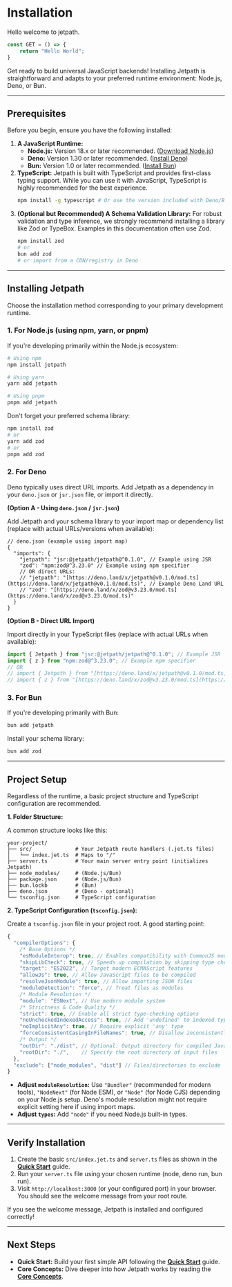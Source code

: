 <docmach type="wrapper" file="doc-fragments/docs.html" replacement="content">
 

# Installation

Hello welcome to jetpath.


```typescript
const GET = () => {
    return "Hello World";
}

```


Get ready to build universal JavaScript backends! Installing Jetpath is straightforward and adapts to your preferred runtime environment: Node.js, Deno, or Bun.

---

## Prerequisites

Before you begin, ensure you have the following installed:

1.  **A JavaScript Runtime:**
    * **Node.js:** Version 18.x or later recommended. ([Download Node.js](https://nodejs.org/))
    * **Deno:** Version 1.30 or later recommended. ([Install Deno](https://deno.land/manual/getting_started/installation))
    * **Bun:** Version 1.0 or later recommended. ([Install Bun](https://bun.sh/docs/installation))
2.  **TypeScript:** Jetpath is built with TypeScript and provides first-class typing support. While you can use it with JavaScript, TypeScript is highly recommended for the best experience.
    ```bash
    npm install -g typescript # Or use the version included with Deno/Bun
    ```
3.  **(Optional but Recommended) A Schema Validation Library:** For robust validation and type inference, we strongly recommend installing a library like Zod or TypeBox. Examples in this documentation often use Zod.
    ```bash
    npm install zod
    # or
    bun add zod
    # or import from a CDN/registry in Deno
    ```

---

## Installing Jetpath

Choose the installation method corresponding to your primary development runtime.

### 1. For Node.js (using npm, yarn, or pnpm)

If you're developing primarily within the Node.js ecosystem:

```bash
# Using npm
npm install jetpath

# Using yarn
yarn add jetpath

# Using pnpm
pnpm add jetpath
````

Don't forget your preferred schema library:

```bash
npm install zod
# or
yarn add zod
# or
pnpm add zod
```

### 2\. For Deno

Deno typically uses direct URL imports. Add Jetpath as a dependency in your `deno.json` or `jsr.json` file, or import it directly.

**(Option A - Using `deno.json` / `jsr.json`)**

Add Jetpath and your schema library to your import map or dependency list (replace with actual URLs/versions when available):

```jsonc
// deno.json (example using import map)
{
  "imports": {
    "jetpath": "jsr:@jetpath/jetpath@^0.1.0", // Example using JSR
    "zod": "npm:zod@^3.23.0" // Example using npm specifier
    // OR direct URLs:
    // "jetpath": "[https://deno.land/x/jetpath@v0.1.0/mod.ts](https://deno.land/x/jetpath@v0.1.0/mod.ts)", // Example Deno Land URL
    // "zod": "[https://deno.land/x/zod@v3.23.0/mod.ts](https://deno.land/x/zod@v3.23.0/mod.ts)"
  }
}
```

**(Option B - Direct URL Import)**

Import directly in your TypeScript files (replace with actual URLs when available):

```typescript
import { Jetpath } from "jsr:@jetpath/jetpath@^0.1.0"; // Example JSR
import { z } from "npm:zod@^3.23.0"; // Example npm specifier
// OR
// import { Jetpath } from "[https://deno.land/x/jetpath@v0.1.0/mod.ts](https://deno.land/x/jetpath@v0.1.0/mod.ts)";
// import { z } from "[https://deno.land/x/zod@v3.23.0/mod.ts](https://deno.land/x/zod@v3.23.0/mod.ts)";
```

### 3\. For Bun

If you're developing primarily with Bun:

```bash
bun add jetpath
```

Install your schema library:

```bash
bun add zod
```

-----

## Project Setup

Regardless of the runtime, a basic project structure and TypeScript configuration are recommended.

**1. Folder Structure:**

A common structure looks like this:

```
your-project/
├── src/              # Your Jetpath route handlers (.jet.ts files)
│   └── index.jet.ts  # Maps to "/"
├── server.ts         # Your main server entry point (initializes Jetpath)
├── node_modules/     # (Node.js/Bun)
├── package.json      # (Node.js/Bun)
├── bun.lockb         # (Bun)
├── deno.json         # (Deno - optional)
└── tsconfig.json     # TypeScript configuration
```

**2. TypeScript Configuration (`tsconfig.json`):**

Create a `tsconfig.json` file in your project root. A good starting point:

```js
{
  "compilerOptions": {
    /* Base Options */
    "esModuleInterop": true, // Enables compatibility with CommonJS modules
    "skipLibCheck": true, // Speeds up compilation by skipping type checking of declaration files
    "target": "ES2022", // Target modern ECMAScript features
    "allowJs": true, // Allow JavaScript files to be compiled
    "resolveJsonModule": true, // Allow importing JSON files
    "moduleDetection": "force", // Treat files as modules
    /* Module Resolution */
    "module": "ESNext", // Use modern module system 
    /* Strictness & Code Quality */
    "strict": true, // Enable all strict type-checking options
    "noUncheckedIndexedAccess": true, // Add 'undefined' to indexed types
    "noImplicitAny": true, // Require explicit 'any' type
    "forceConsistentCasingInFileNames": true, // Disallow inconsistently-cased references to the same file
    /* Output */
    "outDir": "./dist", // Optional: Output directory for compiled JavaScript
    "rootDir": "./",    // Specify the root directory of input files 
  }, 
  "exclude": ["node_modules", "dist"] // Files/directories to exclude
}

```

  * **Adjust `moduleResolution`:** Use `"Bundler"` (recommended for modern tools), `"NodeNext"` (for Node ESM), or `"Node"` (for Node CJS) depending on your Node.js setup. Deno's module resolution might not require explicit setting here if using import maps.
  * **Adjust `types`:** Add `"node"` if you need Node.js built-in types.

-----

## Verify Installation

1.  Create the basic `src/index.jet.ts` and `server.ts` files as shown in the [**Quick Start**](https://www.google.com/search?q=./quick-start.md) guide.
2.  Run your `server.ts` file using your chosen runtime (node, deno run, bun run).
3.  Visit `http://localhost:3000` (or your configured port) in your browser. You should see the welcome message from your root route.

If you see the welcome message, Jetpath is installed and configured correctly\!

-----

## Next Steps

  * **Quick Start:** Build your first simple API following the [**Quick Start**](https://www.google.com/search?q=./quick-start.md) guide.
  * **Core Concepts:** Dive deeper into how Jetpath works by reading the [**Core Concepts**](https://www.google.com/search?q=./core-concepts/routing.md).
 
 

</docmach>




